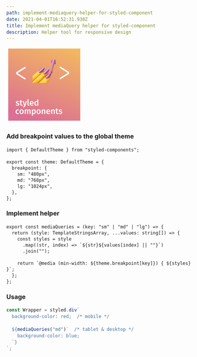 ```yaml
---
path: implement-mediaquery-helper-for-styled-component
date: 2021-04-01T16:52:31.938Z
title: Implement mediaQuery helper for styled-component
description: Helper tool for responsive design
---
```

![](../assets/styled-component.png)

### Add breakpoint values to the global theme

```tsx
import { DefaultTheme } from "styled-components";

export const theme: DefaultTheme = {
  breakpoint: {
    sm: "480px",
    md: "768px",
    lg: "1024px",
  },
};
```

### Implement helper

```tsx
export const mediaQueries = (key: "sm" | "md" | "lg") => {
  return (style: TemplateStringsArray, ...values: string[]) => {
    const styles = style
      .map((str, index) => `${str}${values[index] || ""}`)
      .join("");
    
    return `@media (min-width: ${theme.breakpoint[key]}) { ${styles} }`;
  };
};
```

### Usage

```javascript
const Wrapper = styled.div`
  background-color: red;  /* mobile */

  ${mediaQueries("md")`  /* tablet & desktop */
    background-color: blue;
  `}
`;
```
